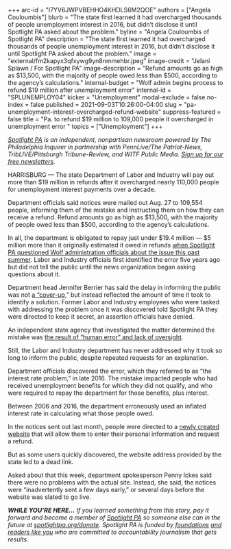 +++
arc-id = "I7YV6JWPVBEHHO4KHDLS6M2QOE"
authors = ["Angela Couloumbis"]
blurb = "The state first learned it had overcharged thousands of people unemployment interest in 2016, but didn’t disclose it until Spotlight PA asked about the problem."
byline = "Angela Couloumbis of Spotlight PA"
description = "The state first learned it had overcharged thousands of people unemployment interest in 2016, but didn’t disclose it until Spotlight PA asked about the problem."
image = "external/fm2kapyx3qfxywg9yn8nmmehbr.jpeg"
image-credit = "Jelani Splawn / For Spotlight PA"
image-description = "Refund amounts go as high as $13,500, with the majority of people owed less than $500, according to the agency’s calculations."
internal-budget = "Wolf admin begins process to refund $19 million after unemployment error"
internal-id = "SPLUNEMPLOY04"
kicker = "Unemployment"
modal-exclude = false
no-index = false
published = 2021-09-03T10:26:00-04:00
slug = "pa-unemployment-interest-overcharged-refund-website"
suppress-featured = false
title = "Pa. to refund $19 million to 109,000 people it overcharged in unemployment error "
topics = ["Unemployment"]
+++

<a href="https://www.spotlightpa.org/"><i>Spotlight PA</i></a><i> is an independent, nonpartisan newsroom powered by The Philadelphia Inquirer in partnership with PennLive/The Patriot-News, TribLIVE/Pittsburgh Tribune-Review, and WITF Public Media. </i><a href="https://www.spotlightpa.org/newsletters"><i>Sign up for our free newsletters</i></a><i>.</i>

HARRISBURG — The state Department of Labor and Industry will pay out more than $19 million in refunds after it overcharged nearly 110,000 people for unemployment interest payments over a decade.

Department officials said notices were mailed out Aug. 27 to 109,554 people, informing them of the mistake and instructing them on how they can receive a refund. Refund amounts go as high as $13,500, with the majority of people owed less than $500, according to the agency’s calculations.

In all, the department is obligated to repay just under $19.4 million — $5 million more than it originally estimated it owed in refunds <a href="https://www.spotlightpa.org/news/2021/07/pa-department-of-labor-unemployment-claims-overpayment-interest/">when Spotlight PA questioned Wolf administration officials about the issue this past summer</a>. Labor and Industry officials first identified the error five years ago but did not tell the public until the news organization began asking questions about it.

<script src="https://www.spotlightpa.org/embed.js" async></script><div data-spl-embed-version="1" data-spl-src="https://www.spotlightpa.org/embeds/newsletter/"></div>

Department head Jennifer Berrier has said the delay in informing the public was not <a href="https://www.spotlightpa.org/news/2021/07/pa-unemployment-error-no-coverup-officials-say/">a “cover-up,</a>” but instead reflected the amount of time it took to identify a solution. Former Labor and Industry employees who were tasked with addressing the problem once it was discovered told Spotlight PA they were directed to keep it secret, an assertion officials have denied.

An independent state agency that investigated the matter determined the mistake was <a href="https://www.spotlightpa.org/news/2021/07/pa-unemployment-depart-of-labor-and-industry-overpayment-mistake-claims/">the result of “human error” and lack of oversight</a>.

Still, the Labor and Industry department has never addressed why it took so long to inform the public, despite repeated requests for an explanation.

Department officials discovered the error, which they referred to as “the interest rate problem,” in late 2016. The mistake impacted people who had received unemployment benefits for which they did not qualify, and who were required to repay the department for those benefits, plus interest.

<script src="https://www.spotlightpa.org/embed.js" async></script><div data-spl-embed-version="1" data-spl-src="https://www.spotlightpa.org/embeds/donate/?teaser_text=If%20you%20learned%20something%20from%20this%20report%2C%20pay%20it%20forward%20and%20become%20a%20member%20of%20Spotlight%20PA%20so%20someone%20else%20can%20in%20the%20future."></div>


Between 2006 and 2016, the department erroneously used an inflated interest rate in calculating what those people owed.

In the notices sent out last month, people were directed to a <a href="https://www.interestrefund.uc.pa.gov/">newly created website</a> that will allow them to enter their personal information and request a refund.

But as some users quickly discovered, the website address provided by the state led to a dead link.

Asked about that this week, department spokesperson Penny Ickes said there were no problems with the actual site. Instead, she said, the notices were “inadvertently sent a few days early,” or several days before the website was slated to go live.

<i><b>WHILE YOU’RE HERE...</b></i><i> If you learned something from this story, pay it forward and become a member of </i><a href="https://www.spotlightpa.org/"><i>Spotlight PA</i></a><i> so someone else can in the future at </i><a href="http://spotlightpa.org/donate"><i>spotlightpa.org/donate</i></a><i>. Spotlight PA is funded by</i><a href="https://www.spotlightpa.org/support"><i> foundations</i></a><i> </i><a href="https://www.spotlightpa.org/support"><i>and readers like you</i></a><i> who are committed to accountability journalism that gets results.</i>
